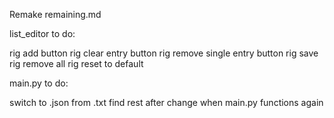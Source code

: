 Remake remaining.md

list_editor to do:

rig add button
rig clear entry button
rig remove single entry button
rig save
rig remove all
rig reset to default

main.py to do:

switch to .json from .txt
find rest after change when main.py functions again